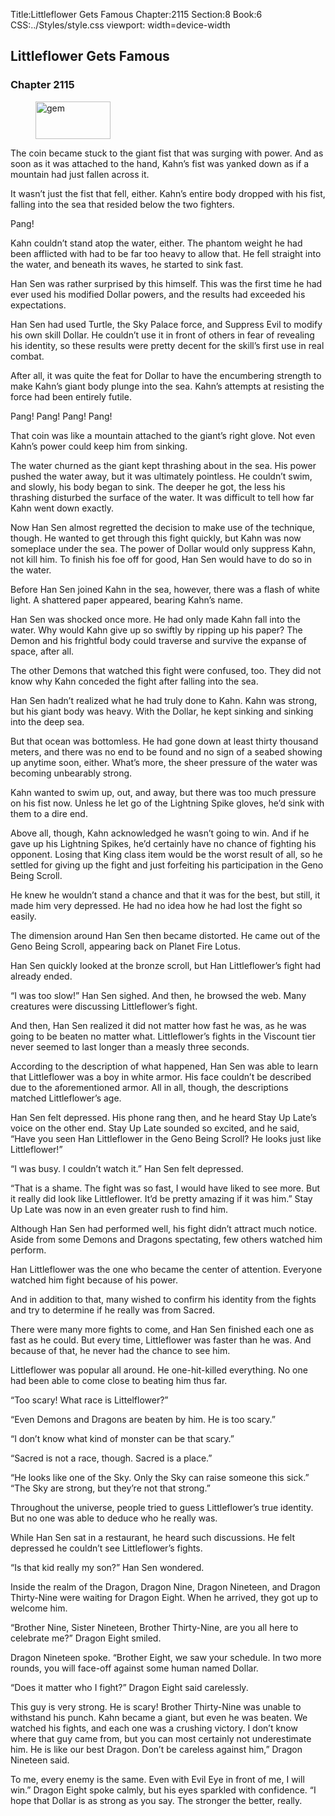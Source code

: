 Title:Littleflower Gets Famous 
Chapter:2115 
Section:8 
Book:6 
CSS:../Styles/style.css 
viewport: width=device-width
  
## Littleflower Gets Famous
### Chapter 2115 
<figure>
	<img src="../Images/gem.gif" alt="gem" id="gem" width="120" height="60" />
</figure>
  

  
  The coin became stuck to the giant fist that was surging with power. And as soon as it was attached to the hand, Kahn’s fist was yanked down as if a mountain had just fallen across it.

It wasn’t just the fist that fell, either. Kahn’s entire body dropped with his fist, falling into the sea that resided below the two fighters.

Pang!

Kahn couldn’t stand atop the water, either. The phantom weight he had been afflicted with had to be far too heavy to allow that. He fell straight into the water, and beneath its waves, he started to sink fast.

Han Sen was rather surprised by this himself. This was the first time he had ever used his modified Dollar powers, and the results had exceeded his expectations.

Han Sen had used Turtle, the Sky Palace force, and Suppress Evil to modify his own skill Dollar. He couldn’t use it in front of others in fear of revealing his identity, so these results were pretty decent for the skill’s first use in real combat.

After all, it was quite the feat for Dollar to have the encumbering strength to make Kahn’s giant body plunge into the sea. Kahn’s attempts at resisting the force had been entirely futile.

Pang! Pang! Pang! Pang!

That coin was like a mountain attached to the giant’s right glove. Not even Kahn’s power could keep him from sinking.

The water churned as the giant kept thrashing about in the sea. His power pushed the water away, but it was ultimately pointless. He couldn’t swim, and slowly, his body began to sink. The deeper he got, the less his thrashing disturbed the surface of the water. It was difficult to tell how far Kahn went down exactly.

Now Han Sen almost regretted the decision to make use of the technique, though. He wanted to get through this fight quickly, but Kahn was now someplace under the sea. The power of Dollar would only suppress Kahn, not kill him. To finish his foe off for good, Han Sen would have to do so in the water.

Before Han Sen joined Kahn in the sea, however, there was a flash of white light. A shattered paper appeared, bearing Kahn’s name.

Han Sen was shocked once more. He had only made Kahn fall into the water. Why would Kahn give up so swiftly by ripping up his paper? The Demon and his frightful body could traverse and survive the expanse of space, after all.

The other Demons that watched this fight were confused, too. They did not know why Kahn conceded the fight after falling into the sea.

Han Sen hadn’t realized what he had truly done to Kahn. Kahn was strong, but his giant body was heavy. With the Dollar, he kept sinking and sinking into the deep sea.

But that ocean was bottomless. He had gone down at least thirty thousand meters, and there was no end to be found and no sign of a seabed showing up anytime soon, either. What’s more, the sheer pressure of the water was becoming unbearably strong.

Kahn wanted to swim up, out, and away, but there was too much pressure on his fist now. Unless he let go of the Lightning Spike gloves, he’d sink with them to a dire end.

Above all, though, Kahn acknowledged he wasn’t going to win. And if he gave up his Lightning Spikes, he’d certainly have no chance of fighting his opponent. Losing that King class item would be the worst result of all, so he settled for giving up the fight and just forfeiting his participation in the Geno Being Scroll.

He knew he wouldn’t stand a chance and that it was for the best, but still, it made him very depressed. He had no idea how he had lost the fight so easily.

The dimension around Han Sen then became distorted. He came out of the Geno Being Scroll, appearing back on Planet Fire Lotus.

Han Sen quickly looked at the bronze scroll, but Han Littleflower’s fight had already ended.

“I was too slow!” Han Sen sighed. And then, he browsed the web. Many creatures were discussing Littleflower’s fight.

And then, Han Sen realized it did not matter how fast he was, as he was going to be beaten no matter what. Littleflower’s fights in the Viscount tier never seemed to last longer than a measly three seconds.

According to the description of what happened, Han Sen was able to learn that Littleflower was a boy in white armor. His face couldn’t be described due to the aforementioned armor. All in all, though, the descriptions matched Littleflower’s age.

Han Sen felt depressed. His phone rang then, and he heard Stay Up Late’s voice on the other end. Stay Up Late sounded so excited, and he said, “Have you seen Han Littleflower in the Geno Being Scroll? He looks just like Littleflower!”

“I was busy. I couldn’t watch it.” Han Sen felt depressed.

“That is a shame. The fight was so fast, I would have liked to see more. But it really did look like Littleflower. It’d be pretty amazing if it was him.” Stay Up Late was now in an even greater rush to find him.

Although Han Sen had performed well, his fight didn’t attract much notice. Aside from some Demons and Dragons spectating, few others watched him perform.

Han Littleflower was the one who became the center of attention. Everyone watched him fight because of his power.

And in addition to that, many wished to confirm his identity from the fights and try to determine if he really was from Sacred.

There were many more fights to come, and Han Sen finished each one as fast as he could. But every time, Littleflower was faster than he was. And because of that, he never had the chance to see him.

Littleflower was popular all around. He one-hit-killed everything. No one had been able to come close to beating him thus far.

“Too scary! What race is Littelflower?”

“Even Demons and Dragons are beaten by him. He is too scary.”

“I don’t know what kind of monster can be that scary.”

“Sacred is not a race, though. Sacred is a place.”

“He looks like one of the Sky. Only the Sky can raise someone this sick.” “The Sky are strong, but they’re not that strong.”

Throughout the universe, people tried to guess Littleflower’s true identity. But no one was able to deduce who he really was.

While Han Sen sat in a restaurant, he heard such discussions. He felt depressed he couldn’t see Littleflower’s fights.

“Is that kid really my son?” Han Sen wondered.

Inside the realm of the Dragon, Dragon Nine, Dragon Nineteen, and Dragon Thirty-Nine were waiting for Dragon Eight. When he arrived, they got up to welcome him.

“Brother Nine, Sister Nineteen, Brother Thirty-Nine, are you all here to celebrate me?” Dragon Eight smiled.

Dragon Nineteen spoke. “Brother Eight, we saw your schedule. In two more rounds, you will face-off against some human named Dollar.

“Does it matter who I fight?” Dragon Eight said carelessly.

This guy is very strong. He is scary! Brother Thirty-Nine was unable to withstand his punch. Kahn became a giant, but even he was beaten. We watched his fights, and each one was a crushing victory. I don’t know where that guy came from, but you can most certainly not underestimate him. He is like our best Dragon. Don’t be careless against him,” Dragon Nineteen said.

To me, every enemy is the same. Even with Evil Eye in front of me, I will win.” Dragon Eight spoke calmly, but his eyes sparkled with confidence. “I hope that Dollar is as strong as you say. The stronger the better, really.
